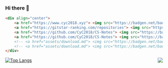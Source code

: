 ### Hi there 👋
```html
<div align="center">
    <a href="https://www.cyc2018.xyz"> <img src="https://badgen.net/badge/CyC/%E5%9C%A8%E7%BA%BF%E9%98%85%E8%AF%BB?icon=sourcegraph&color=4ab8a1"></a>
    <a href="https://gitstar-ranking.com/repositories"> <img src="https://badgen.net/badge/Rank/13?icon=github&color=4ab8a1"></a>
    <a href="https://github.com/CyC2018/CS-Notes"> <img src="https://badgen.net/github/stars/CyC2018/CS-Notes?icon=github&color=4ab8a1"></a>
    <a href="https://github.com/CyC2018/CS-Notes"> <img src="https://badgen.net/github/forks/CyC2018/CS-Notes?icon=github&color=4ab8a1"></a>
    <!-- <a href="assets/download.md"> <img src="https://badgen.net/badge/OvO/%E7%A6%BB%E7%BA%BF%E4%B8%8B%E8%BD%BD?icon=telegram&color=4ab8a1"></a> -->
    <!-- <a href="assets/download.md"> <img src="https://badgen.net/badge/%e5%85%ac%e4%bc%97%e5%8f%b7/CyC2018?icon=rss&color=4ab8a1"></a> -->
</div>
```



<!--
**younggungun/younggungun** is a ✨ _special_ ✨ repository because its `README.md` (this file) appears on your GitHub profile.

Here are some ideas to get you started:

- 🔭 I’m currently working on ...
- 🌱 I’m currently learning ...
- 👯 I’m looking to collaborate on ...
- 🤔 I’m looking for help with ...
- 💬 Ask me about ...
- 📫 How to reach me: ...
- 😄 Pronouns: ...
- ⚡ Fun fact: ...
-->
<img align="right" src="https://github-readme-stats.vercel.app/api?username=younggungun&theme=vue-dark" />


[![Top Langs](https://github-readme-stats.vercel.app/api/top-langs/?username=younggungun&layout=compact)](https://github.com/anuraghazra/github-readme-stats)

